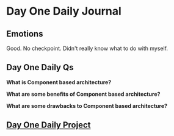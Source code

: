 # Day One Daily Journal

## Emotions

Good. No checkpoint. Didn't really know what to do with myself.

## Day One Daily Qs

**What is Component based architecture?**

**What are some benefits of Component based architecture?**

**What are some drawbacks to Component based architecture?**

## [Day One Daily Project](https://github.com/CMitchell5619/vue-playground)
